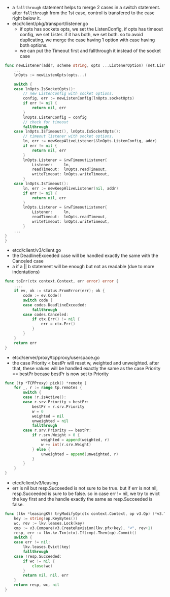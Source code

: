 - a `fallthrough` statement helps to merge 2 cases in a switch statement. after `fallthrough` from the 1st case, control is transfered to the case right below it.
- etcd/client/pkg/transport/listener.go
    - if opts has sockets opts, we set the ListenConfig, if opts has timeout config, we set Lister. if it has both, we set both. so to avoid duplicating, we merge the case having 1 option with case having both options.
    - we can put the Timeout first and fallthrough it instead of the socket case
```go
func newListener(addr, scheme string, opts ...ListenerOption) (net.Listener, error) {
    ...
	lnOpts := newListenOpts(opts...)

	switch {
	case lnOpts.IsSocketOpts():
		// new ListenConfig with socket options.
		config, err := newListenConfig(lnOpts.socketOpts)
		if err != nil {
			return nil, err
		}
		lnOpts.ListenConfig = config
		// check for timeout
		fallthrough
	case lnOpts.IsTimeout(), lnOpts.IsSocketOpts():
		// timeout listener with socket options.
		ln, err := newKeepAliveListener(&lnOpts.ListenConfig, addr)
		if err != nil {
			return nil, err
		}
		lnOpts.Listener = &rwTimeoutListener{
			Listener:     ln,
			readTimeout:  lnOpts.readTimeout,
			writeTimeout: lnOpts.writeTimeout,
		}
	case lnOpts.IsTimeout():
		ln, err := newKeepAliveListener(nil, addr)
		if err != nil {
			return nil, err
		}
		lnOpts.Listener = &rwTimeoutListener{
			Listener:     ln,
			readTimeout:  lnOpts.readTimeout,
			writeTimeout: lnOpts.writeTimeout,
		}
    ...
}
}
```

- etcd/client/v3/client.go
- the DeadlineExceeded case will be handled exactly the same with the Canceled case
- a if a || b statement will be enough but not as readable (due to more indentations)
```go
func toErr(ctx context.Context, err error) error {
    ....
	if ev, ok := status.FromError(err); ok {
		code := ev.Code()
		switch code {
		case codes.DeadlineExceeded:
			fallthrough
		case codes.Canceled:
			if ctx.Err() != nil {
				err = ctx.Err()
			}
		}
	}
	return err
}
```

- etcd/server/proxy/tcpproxy/userspace.go
- the case Priority < bestPr will reset w, weighted and unweighted. after that, these values will be handled exactly the same as the case Priority == bestPr becase bestPr is now set to Priority
```go
func (tp *TCPProxy) pick() *remote {
	for _, r := range tp.remotes {
		switch {
		case !r.isActive():
		case r.srv.Priority < bestPr:
			bestPr = r.srv.Priority
			w = 0
			weighted = nil
			unweighted = nil
			fallthrough
		case r.srv.Priority == bestPr:
			if r.srv.Weight > 0 {
				weighted = append(weighted, r)
				w += int(r.srv.Weight)
			} else {
				unweighted = append(unweighted, r)
			}
		}
	}
}

```

- etcd/client/v3/leasing
- err is nil but resp.Succeeded is not sure to be true. but if err is not nil, resp.Succeeded is sure to be false. so in case err != nil, we try to evict the key first and the handle exactly the same as resp.Succeeded is false.
```go
func (lkv *leasingKV) tryModifyOp(ctx context.Context, op v3.Op) (*v3.TxnResponse, chan<- struct{}, error) {
	key := string(op.KeyBytes())
	wc, rev := lkv.leases.Lock(key)
	cmp := v3.Compare(v3.CreateRevision(lkv.pfx+key), "<", rev+1)
	resp, err := lkv.kv.Txn(ctx).If(cmp).Then(op).Commit()
	switch {
	case err != nil:
		lkv.leases.Evict(key)
		fallthrough
	case !resp.Succeeded:
		if wc != nil {
			close(wc)
		}
		return nil, nil, err
	}
	return resp, wc, nil
}
```
